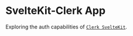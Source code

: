 # SvelteKit-Clerk App

Exploring the auth capabilities of [`Clerk SvelteKit`](https://github.com/markjaquith/clerk-sveltekit).